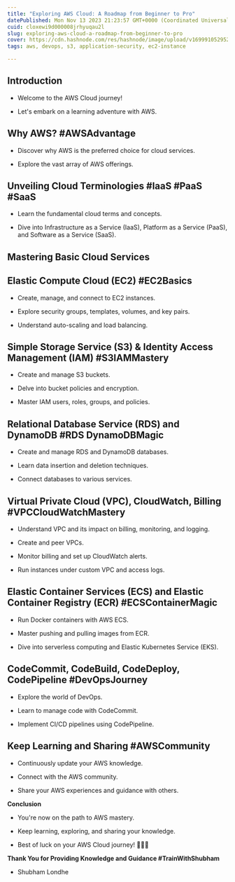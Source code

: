 ```yaml
---
title: "Exploring AWS Cloud: A Roadmap from Beginner to Pro"
datePublished: Mon Nov 13 2023 21:23:57 GMT+0000 (Coordinated Universal Time)
cuid: cloxewi9d000008jrhyuqau2l
slug: exploring-aws-cloud-a-roadmap-from-beginner-to-pro
cover: https://cdn.hashnode.com/res/hashnode/image/upload/v1699910529523/76932a80-fec7-4fc9-b18d-d6c8ec4a857a.png
tags: aws, devops, s3, application-security, ec2-instance

---
```


## **Introduction**

* Welcome to the AWS Cloud journey!
    
* Let's embark on a learning adventure with AWS.
    

## **Why AWS? #AWSAdvantage**

* Discover why AWS is the preferred choice for cloud services.
    
* Explore the vast array of AWS offerings.
    

## **Unveiling Cloud Terminologies #IaaS #PaaS #SaaS**

* Learn the fundamental cloud terms and concepts.
    
* Dive into Infrastructure as a Service (IaaS), Platform as a Service (PaaS), and Software as a Service (SaaS).
    

## **Mastering Basic Cloud Services**

## **Elastic Compute Cloud (EC2) #EC2Basics**

* Create, manage, and connect to EC2 instances.
    
* Explore security groups, templates, volumes, and key pairs.
    
* Understand auto-scaling and load balancing.
    

## **Simple Storage Service (S3) & Identity Access Management (IAM) #S3IAMMastery**

* Create and manage S3 buckets.
    
* Delve into bucket policies and encryption.
    
* Master IAM users, roles, groups, and policies.
    

## **Relational Database Service (RDS) and DynamoDB #RDS DynamoDBMagic**

* Create and manage RDS and DynamoDB databases.
    
* Learn data insertion and deletion techniques.
    
* Connect databases to various services.
    

## **Virtual Private Cloud (VPC), CloudWatch, Billing #VPCCloudWatchMastery**

* Understand VPC and its impact on billing, monitoring, and logging.
    
* Create and peer VPCs.
    
* Monitor billing and set up CloudWatch alerts.
    
* Run instances under custom VPC and access logs.
    

## **Elastic Container Services (ECS) and Elastic Container Registry (ECR) #ECSContainerMagic**

* Run Docker containers with AWS ECS.
    
* Master pushing and pulling images from ECR.
    
* Dive into serverless computing and Elastic Kubernetes Service (EKS).
    

## **CodeCommit, CodeBuild, CodeDeploy, CodePipeline #DevOpsJourney**

* Explore the world of DevOps.
    
* Learn to manage code with CodeCommit.
    
* Implement CI/CD pipelines using CodePipeline.
    

## **Keep Learning and Sharing #AWSCommunity**

* Continuously update your AWS knowledge.
    
* Connect with the AWS community.
    
* Share your AWS experiences and guidance with others.
    

**Conclusion**

* You're now on the path to AWS mastery.
    
* Keep learning, exploring, and sharing your knowledge.
    
* Best of luck on your AWS Cloud journey! 🚀🌟🔑
    

**Thank You for Providing Knowledge and Guidance #TrainWithShubham**

* Shubham Londhe